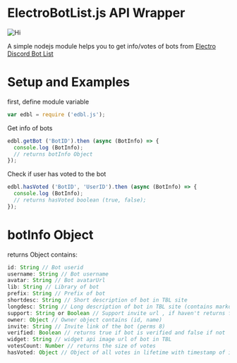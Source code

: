 # ElectroBotList.js API Wrapper
![Hi](https://nodei.co/npm/edbl.js.png?downloads=true&stars=true)

A simple nodejs module helps you to get info/votes of bots from [Electro Discord Bot List](https://www.edbl.xyz)
# Setup and Examples
first, define module variable
```js
var edbl = require ('edbl.js');
```
Get info of bots
```js
edbl.getBot ('BotID').then (async (BotInfo) => {
  console.log (BotInfo);
  // returns botInfo Object
});
```
Check if user has voted to the bot
```js
edbl.hasVoted ('BotID', 'UserID').then (async (BotInfo) => {
  console.log (BotInfo);
  // returns hasVoted boolean (true, false);
});
```
# botInfo Object
returns Object contains: 
```js
id: String // Bot userid
username: String // Bot username
avatar: String // Bot avatarUrl
lib: String // Library of bot
prefix: String // Prefix of bot
shortdesc: String // Short description of bot in TBL site
longdesc: String // Long description of bot in TBL site (contains markdown & html)
support: String or Boolean // Support invite url , if haven't returns false
owner: Object // Owner object contains (id, name)
invite: String // Invite link of the bot (perms 8)
verified: Boolean // returns true if bot is verified and false if not
widget: String // widget api image url of bot in TBL
votesCount: Number // returns the size of votes
hasVoted: Object // Object of all votes in lifetime with timestamp of it
```

